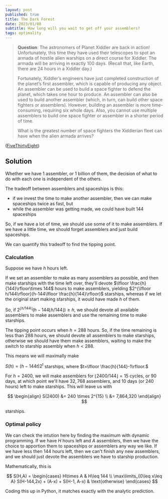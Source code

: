 ```yaml
---
layout: post
published: true
title: The Dark Forest
date: 2023/01/08
subtitle: How long will you wait to get off your assemblers?
tags: optimality
---
```


>**Question**: The astronomers of Planet Xiddler are back in action! Unfortunately, this time they have used their telescopes to spot an armada of hostile alien warships on a direct course for Xiddler. The armada will be arriving in exactly $100$ days. (Recall that, like Earth, there are 24 hours in a Xiddler day.)
>
>Fortunately, Xiddler’s engineers have just completed construction of the planet’s first assembler, which is capable of producing any object. An assembler can be used to build a space fighter to defend the planet, which takes one hour to produce. An assembler can also be used to build another assembler (which, in turn, can build other space fighters or assemblers). However, building an assembler is more time-consuming, requiring six whole days. Also, you cannot use multiple assemblers to build one space fighter or assembler in a shorter period of time.
>
>What is the greatest number of space fighters the Xiddlerian fleet can have when the alien armada arrives?

<!--more-->

([FiveThirtyEight](URL))

## Solution

Whether we have $1$ assembler, or $1$ billion of them, the decision of what to do with each one is independent of the others.

The tradeoff between assemblers and spaceships is this: 

- if we invest the time to make another assembler, then we can make spaceships twice as fast, but
- while the assembler was getting made, we could have built $144$ spaceships

So, if we have a lot of time, we should use some of it to make assemblers. If we have a little time, we should forget assemblers and just build spaceships.

We can quantify this tradeoff to find the tipping point.

### Calculation

Suppose we have $h$ hours left. 

If we set an assembler to make as many assemblers as possible, and then make starships with the time left over, they'll devote $\lfloor \frac{h}{144}\rfloor\times 144$ hours to make assemblers, yielding $2^{\lfloor h/144\rfloor}(h-144\lfloor \frac{h}{144}\rfloor)$ starships, whereas if we let the original start making starships, it would have made $h$ of them. 

So, if $2^{\lfloor h/144\rfloor}(h-144\lfloor h/144\rfloor) \geq h,$ we should devote all available assemblers to make assemblers and use the remaining time to make starships. 

The tipping point occurs when $h = 288$ hours. So, if the time remaining is less than $288$ hours, we should devote all assemblers to make starships, otherwise we should have them make assemblers, waiting to make the switch to starship assembly when $h < 288.$

This means we will maximally make

$S(h) = (h-144t)2^t$ starships, where $t=\lfloor \frac{h}{144}-1\rfloor.$

For $h = 2400,$ we will make assemblers for $\lfloor 2400/144\rfloor = 15$ cycles, or $90$ days, at which point we'll have $32,768$ assemblers, and $10$ days (or $240$ hours) left to make starships. This will leave us with

$$ \begin{align} S(2400) &= 240 \times 2^{15} \\ &= 7,864,320 \end{align} $$

starships.

### Optimal policy

We can check the intution here by finding the maximum with dynamic programming. If we have $H$ hours left and $A$ assemblers, then we have the choice to apportion them to spaceships or assemblers any way we like. If we have less then $144$ hours left, then we can't finish any new assemblers, and we should just devote the assemblers we have to starship production. 

Mathematically, this is

$$
S(H,A) = \begin{cases} H\times A & H\leq 144 \\
                       \max\limits_{0\leq x\leq A} S(H-144,2x) + (A-x) + S(H-1, A-x) & \text{otherwise}
         \end{cases}
$$

Coding this up in Python, it matches exactly with the analytic prediction.
 

<br>
